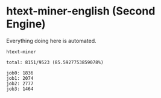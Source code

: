 # htext-miner-english (Second Engine)

Everything doing here is automated.

```
htext-miner

total: 8151/9523 (85.5927753859078%)

job0: 1836
job1: 2074
job2: 2777
job3: 1464
```